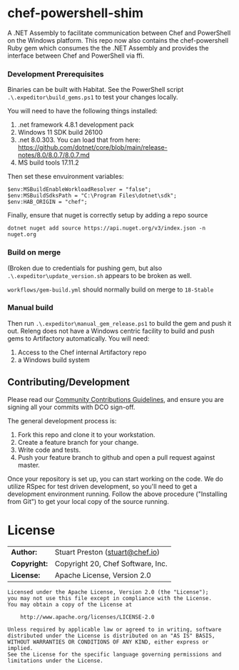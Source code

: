 # chef-powershell-shim

A .NET Assembly to facilitate communication between Chef and PowerShell on the Windows platform. This repo now also contains the chef-powershell Ruby gem which consumes the the .NET Assembly and provides the interface between Chef and PowerShell via ffi.

### Development Prerequisites

Binaries can be built with Habitat. See the PowerShell script `.\.expeditor\build_gems.ps1` to test your changes locally.

You will need to have the following things installed:
1) .net framework 4.8.1 development pack
2) Windows 11 SDK build 26100
3) .net 8.0.303. You can load that from here: https://github.com/dotnet/core/blob/main/release-notes/8.0/8.0.7/8.0.7.md
4) MS build tools 17.11.2

Then set these envuironment variables:

```
$env:MSBuildEnableWorkloadResolver = "false";
$env:MSBuildSdksPath = "C:\Program Files\dotnet\sdk";
$env:HAB_ORIGIN = "chef";
```

Finally, ensure that nuget is correctly setup by adding a repo source

```
dotnet nuget add source https://api.nuget.org/v3/index.json -n nuget.org
```

### Build on merge

(Broken due to credentials for pushing gem, but also `.\.expeditor\update_version.sh` appears to be broken as well.

`workflows/gem-build.yml` should normally build on merge to `18-Stable`

### Manual build

Then run `.\.expeditor\manual_gem_release.ps1` to build the gem and push it out. Releng does not have a Windows centric
facility to build and push gems to Artifactory automatically. You will need:
1) Access to the Chef internal Artifactory repo
2) a Windows build system

## Contributing/Development

Please read our [Community Contributions Guidelines](https://docs.chef.io/community_contributions.html), and
ensure you are signing all your commits with DCO sign-off.

The general development process is:

1. Fork this repo and clone it to your workstation.
2. Create a feature branch for your change.
3. Write code and tests.
4. Push your feature branch to github and open a pull request against master.

Once your repository is set up, you can start working on the code.  We do utilize
RSpec for test driven development, so you'll need to get a development
environment running. Follow the above procedure ("Installing from Git") to get
your local copy of the source running.

# License

|                      |                                          |
|:---------------------|:-----------------------------------------|
| **Author:**          | Stuart Preston (<stuart@chef.io>)
| **Copyright:**       | Copyright 20, Chef Software, Inc.
| **License:**         | Apache License, Version 2.0

```
Licensed under the Apache License, Version 2.0 (the "License");
you may not use this file except in compliance with the License.
You may obtain a copy of the License at

    http://www.apache.org/licenses/LICENSE-2.0

Unless required by applicable law or agreed to in writing, software
distributed under the License is distributed on an "AS IS" BASIS,
WITHOUT WARRANTIES OR CONDITIONS OF ANY KIND, either express or implied.
See the License for the specific language governing permissions and
limitations under the License.
```
